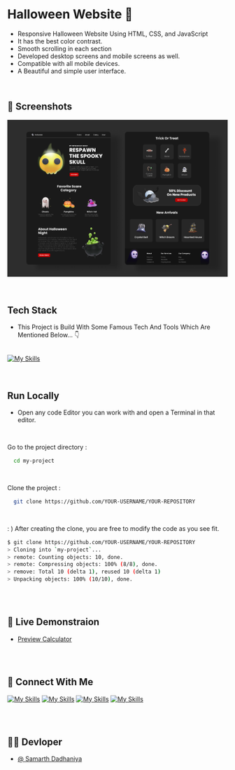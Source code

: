 # Halloween Website :jack_o_lantern:



- Responsive Halloween Website Using HTML, CSS, and JavaScript
- It has the best color contrast.
- Smooth scrolling in each section
- Developed desktop screens and mobile screens as well.
- Compatible with all mobile devices.
- A Beautiful and simple user interface.

<br>

## :camera_flash: Screenshots

![This is an Calculator](./assets/img/Final-Design.png)

<br>

## Tech Stack

- This Project is Build With Some Famous Tech And Tools Which Are Mentioned Below... :point_down: <br><br>

[![My Skills](https://skillicons.dev/icons?i=html,css,js,vscode,git,github,figma)](https://skillicons.dev) <br><br><br>


## Run Locally


- Open any code Editor you can work with and open a Terminal in that editor.

<br>


Go to the project directory :

```bash
  cd my-project
```

<br>


Clone the project :

```bash
  git clone https://github.com/YOUR-USERNAME/YOUR-REPOSITORY
```
<br>

: ) After creating the clone, you are free to modify the code as you see fit.

```bash
$ git clone https://github.com/YOUR-USERNAME/YOUR-REPOSITORY
> Cloning into `my-project`...
> remote: Counting objects: 10, done.
> remote: Compressing objects: 100% (8/8), done.
> remove: Total 10 (delta 1), reused 10 (delta 1)
> Unpacking objects: 100% (10/10), done.

```

<br><br>

## :rocket: Live Demonstraion

- [Preview Calculator](https://samarthdadhaniya.github.io/single-page-website/)


<br><br>

## 🔗 Connect With Me
[![My Skills](https://skillicons.dev/icons?i=linkedin)](https://www.linkedin.com/in/samarth-dadhaniya/)
[![My Skills](https://skillicons.dev/icons?i=github)](https://github.com/samarthdadhaniya)
[![My Skills](https://skillicons.dev/icons?i=instagram)](https://www.instagram.com/)
[![My Skills](https://skillicons.dev/icons?i=twitter)](https://www.twitter.com/)

<br><br>

## :technologist: Devloper

- [@ Samarth Dadhaniya](https://github.com/samarthdadhaniya/)

